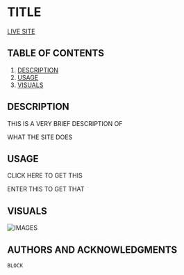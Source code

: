 # TITLE

[LIVE SITE](HTTPS://WWW.GOOGLE.COM)

## TABLE OF CONTENTS

1. [DESCRIPTION](#description)
2. [USAGE](#USAGE)
3. [VISUALS](#visuals)

## DESCRIPTION 
THIS IS A VERY BRIEF DESCRIPTION OF 

WHAT THE SITE DOES
## USAGE 
CLICK HERE TO GET THIS 

ENTER THIS TO GET THAT 

## VISUALS 
![IMAGES](./IMAGES/RUBELS.PNG)

## AUTHORS AND ACKNOWLEDGMENTS

```HTML
BLOCK
```
